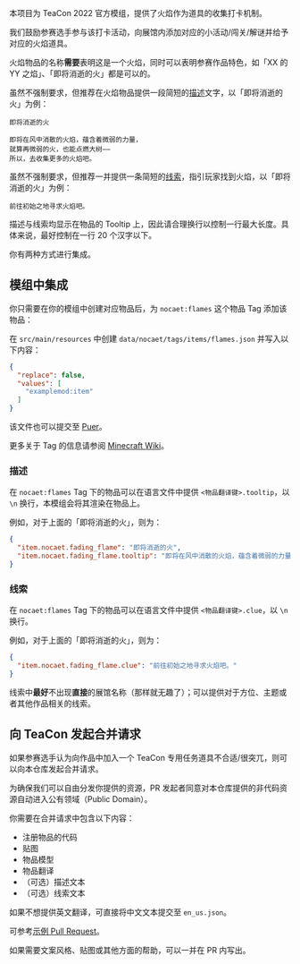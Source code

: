 本项目为 TeaCon 2022 官方模组，提供了火焰作为道具的收集打卡机制。

我们鼓励参赛选手参与该打卡活动，向展馆内添加对应的小活动/闯关/解谜并给予对应的火焰道具。

火焰物品的名称**需要**表明这是一个火焰，同时可以表明参赛作品特色，如「XX 的 YY 之焰」、「即将消逝的火」都是可以的。

虽然不强制要求，但推荐在火焰物品提供一段简短的[描述](#描述)文字，以「即将消逝的火」为例：

```
即将消逝的火

即将在风中消散的火焰，蕴含着微弱的力量，
就算再微弱的火，也能点燃大树——
所以，去收集更多的火焰吧。
```

虽然不强制要求，但推荐一并提供一条简短的[线索](#线索)，指引玩家找到火焰，以「即将消逝的火」为例：

```
前往初始之地寻求火焰吧。
```

描述与线索均显示在物品的 Tooltip 上，因此请合理换行以控制一行最大长度。具体来说，最好控制在一行 20 个汉字以下。

你有两种方式进行集成。

## 模组中集成

你只需要在你的模组中创建对应物品后，为 `nocaet:flames` 这个物品 Tag 添加该物品：

在 `src/main/resources` 中创建 `data/nocaet/tags/items/flames.json` 并写入以下内容：

```json
{
  "replace": false,
  "values": [
    "examplemod:item"
  ]
}
```

该文件也可以提交至 [Puer](https://github.com/teaconmc/Puer)。

更多关于 Tag 的信息请参阅 [Minecraft Wiki](https://minecraft.fandom.com/zh/wiki/%E6%A0%87%E7%AD%BE#JSON%E6%A0%BC%E5%BC%8F)。

### 描述

在 `nocaet:flames` Tag 下的物品可以在语言文件中提供 `<物品翻译键>.tooltip`，以 `\n` 换行，本模组会将其渲染在物品上。

例如，对于上面的「即将消逝的火」，则为：

```json
{
  "item.nocaet.fading_flame": "即将消逝的火",
  "item.nocaet.fading_flame.tooltip": "即将在风中消散的火焰，蕴含着微弱的力量，\n就算再微弱的火，也能点燃大树——\n所以，去收集更多的火焰吧。"
}
```

### 线索

在 `nocaet:flames` Tag 下的物品可以在语言文件中提供 `<物品翻译键>.clue`，以 `\n` 换行。

例如，对于上面的「即将消逝的火」，则为：

```json
{
  "item.nocaet.fading_flame.clue": "前往初始之地寻求火焰吧。"
}
```

线索中**最好**不出现**直接**的展馆名称（那样就无趣了）；可以提供对于方位、主题或者其他作品相关的线索。

## 向 TeaCon 发起合并请求

如果参赛选手认为向作品中加入一个 TeaCon 专用任务道具不合适/很突兀，则可以向本仓库发起合并请求。

为确保我们可以自由分发你提供的资源，PR 发起者同意对本仓库提供的非代码资源自动进入公有领域（Public Domain）。

你需要在合并请求中包含以下内容：
* 注册物品的代码
* 贴图
* 物品模型
* 物品翻译
* （可选）描述文本
* （可选）线索文本

如果不想提供英文翻译，可直接将中文文本提交至 `en_us.json`。

可参考[示例 Pull Request](https://github.com/teaconmc/Garlic/pull/1)。

如果需要文案风格、贴图或其他方面的帮助，可以一并在 PR 内写出。
